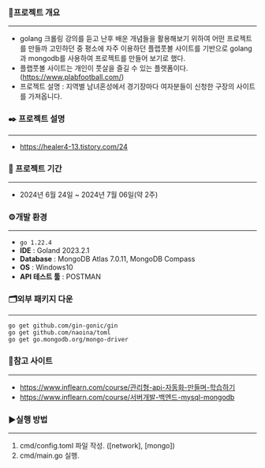 ### 🔖프로젝트 개요***- golang 크롤링 강의를 듣고 난후 배운 개념들을 활용해보기 위하여 어떤 프로젝트를 만들까 고민하던 중 평소에 자주 이용하던 플랩풋볼 사이트를 기반으로 golang과 mongodb를 사용하여 프로젝트를 만들어 보기로 했다.- 플랩풋볼 사이트는 개인이 풋살을 즐길 수 있는 플랫폼이다. (https://www.plabfootball.com/)- 프로젝트 설명 : 지역별 남녀혼성에서 경기장마다 여자분들이 신청한 구장의 사이트를 가져옵니다.### ✒️ 프로젝트 설명***- https://healer4-13.tistory.com/24### 🚩 프로젝트 기간***- 2024년 6월 24일 ~ 2024년 7월 06일(약 2주)### ⚙개발 환경***- `go 1.22.4`- **IDE** : Goland 2023.2.1- **Database** : MongoDB Atlas 7.0.11, MongoDB Compass- **OS** : Windows10- **API 테스트 툴** : POSTMAN### 🗂외부 패키지 다운***    go get github.com/gin-gonic/gin    go get github.com/naoina/toml    go get go.mongodb.org/mongo-driver### 📃참고 사이트***- https://www.inflearn.com/course/관리형-api-자동화-만들며-학습하기- https://www.inflearn.com/course/서버개발-백엔드-mysql-mongodb### ▶실행 방법***1. cmd/config.toml 파일 작성. ([network], [mongo])2. cmd/main.go 실행.